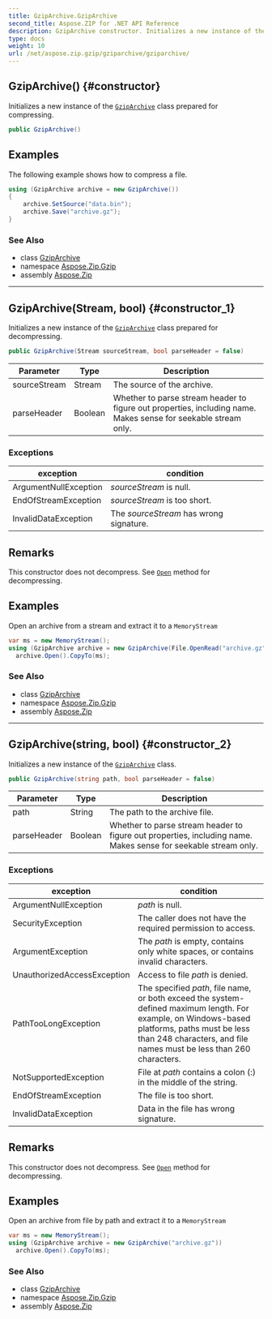 ```yaml
---
title: GzipArchive.GzipArchive
second_title: Aspose.ZIP for .NET API Reference
description: GzipArchive constructor. Initializes a new instance of the GzipArchive class prepared for compressing
type: docs
weight: 10
url: /net/aspose.zip.gzip/gziparchive/gziparchive/
---
```

## GzipArchive() {#constructor}

Initializes a new instance of the [`GzipArchive`](../) class prepared for compressing.

```csharp
public GzipArchive()
```

## Examples

The following example shows how to compress a file.

```csharp
using (GzipArchive archive = new GzipArchive()) 
{
    archive.SetSource("data.bin");
    archive.Save("archive.gz");
}
```

### See Also

* class [GzipArchive](../)
* namespace [Aspose.Zip.Gzip](../../gziparchive/)
* assembly [Aspose.Zip](../../../)

---

## GzipArchive(Stream, bool) {#constructor_1}

Initializes a new instance of the [`GzipArchive`](../) class prepared for decompressing.

```csharp
public GzipArchive(Stream sourceStream, bool parseHeader = false)
```

| Parameter | Type | Description |
| --- | --- | --- |
| sourceStream | Stream | The source of the archive. |
| parseHeader | Boolean | Whether to parse stream header to figure out properties, including name. Makes sense for seekable stream only. |

### Exceptions

| exception | condition |
| --- | --- |
| ArgumentNullException | *sourceStream* is null. |
| EndOfStreamException | *sourceStream* is too short. |
| InvalidDataException | The *sourceStream* has wrong signature. |

## Remarks

This constructor does not decompress. See [`Open`](../open/) method for decompressing.

## Examples

Open an archive from a stream and extract it to a `MemoryStream`

```csharp
var ms = new MemoryStream();
using (GzipArchive archive = new GzipArchive(File.OpenRead("archive.gz")))
  archive.Open().CopyTo(ms);
```

### See Also

* class [GzipArchive](../)
* namespace [Aspose.Zip.Gzip](../../gziparchive/)
* assembly [Aspose.Zip](../../../)

---

## GzipArchive(string, bool) {#constructor_2}

Initializes a new instance of the [`GzipArchive`](../) class.

```csharp
public GzipArchive(string path, bool parseHeader = false)
```

| Parameter | Type | Description |
| --- | --- | --- |
| path | String | The path to the archive file. |
| parseHeader | Boolean | Whether to parse stream header to figure out properties, including name. Makes sense for seekable stream only. |

### Exceptions

| exception | condition |
| --- | --- |
| ArgumentNullException | *path* is null. |
| SecurityException | The caller does not have the required permission to access. |
| ArgumentException | The *path* is empty, contains only white spaces, or contains invalid characters. |
| UnauthorizedAccessException | Access to file *path* is denied. |
| PathTooLongException | The specified *path*, file name, or both exceed the system-defined maximum length. For example, on Windows-based platforms, paths must be less than 248 characters, and file names must be less than 260 characters. |
| NotSupportedException | File at *path* contains a colon (:) in the middle of the string. |
| EndOfStreamException | The file is too short. |
| InvalidDataException | Data in the file has wrong signature. |

## Remarks

This constructor does not decompress. See [`Open`](../open/) method for decompressing.

## Examples

Open an archive from file by path and extract it to a `MemoryStream`

```csharp
var ms = new MemoryStream();
using (GzipArchive archive = new GzipArchive("archive.gz"))
  archive.Open().CopyTo(ms);
```

### See Also

* class [GzipArchive](../)
* namespace [Aspose.Zip.Gzip](../../gziparchive/)
* assembly [Aspose.Zip](../../../)


